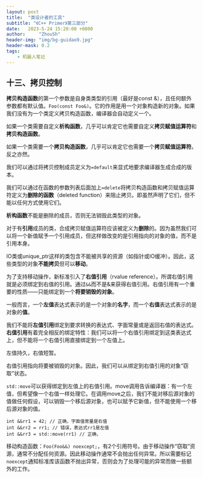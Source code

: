 ```yaml
---
layout: post
title:  "类设计者的工具"
subtitle: "《C++ Primer》第三部分"
date:   2023-5-24 15:20:00 +0800
author:     "ZhouSh"
header-img: "img/bg-guidao9.jpg"
header-mask: 0.2
tags:
    - 机器人笔记
---
```


## 十三、拷贝控制

**拷贝构造函数**的第一个参数是自身类类型的引用（最好是const &），且任何额外参数都有默认值。`Foo(const Foo&)`。它的作用是用一个对象构造新的对象。如果我们没有为一个类定义拷贝构造函数，编译器会自动定义一个。

如果一个类需要自定义**析构函数**，几乎可以肯定它也需要自定义**拷贝赋值运算符**和**拷贝构造函数**。

如果一个类需要一个**拷贝构造函数**，几乎可以肯定它也需要一个**拷贝赋值运算符**。反之亦然。

我们可以通过将拷贝控制成员定义为`=default`来显式地要求编译器生成合成的版本。

我们可以通过在函数的参数列表后面加上`=delete`将拷贝构造函数和拷贝赋值运算符定义为**删除的函数**（deleted function）来阻止拷贝。即虽然声明了它们，但不能以任何方式使用它们。

**析构函数**不能是删除的成员，否则无法销毁此类型的对象。

对于有**引用**成员的类，合成拷贝赋值运算符应该被定义为**删除**的。因为虽然我们可以将一个新值赋予一个引用成员，但这样做改变的是引用指向的对象的值，而不是引用本身。

IO类或unique_ptr这样的类包含不能被共享的资源（如指针或IO缓冲）。因此，这些类型的对象**不能拷贝**但可以**移动**。

为了支持移动操作，新标准引入了**右值引用**（rvalue reference）。所谓右值引用就是必须绑定到右值的引用。通过`&&`而不是&来获得右值引用。右值引用有一个重要的性质——只能绑定到一个**将要销毁的对象**。

一般而言，一个**左值**表达式表示的是一个对象的**名字**，而一个**右值**表达式表示的是对象的**值**。

我们不能将**左值引用**绑定到要求转换的表达式、字面常量或是返回右值的表达式。**右值引用**有着完全相反的绑定特性：我们可以将一个右值引用绑定到这类表达式上，但不能将一个右值引用直接绑定到一个左值上。

左值持久，右值短暂。

右值引用指向将要被销毁的对象。因此，我们可以从绑定到右值引用的对象“窃取”状态。

`std::move`可以获得绑定到左值上的右值引用。move调用告诉编译器：有一个左值，但希望像一个右值一样处理它。在调用move之后，我们不能对移后源对象的值做任何假设，可以销毁一个移后源对象，也可以赋予它新值，但不能使用一个移后源对象的值。
```
int &&rr1 = 42; // 正确，字面值常量是右值
int &&rr2 = rr1; // 错误，表达式rr1是左值
int &&rr3 = std::move(rr1) // 正确，
```

移动构造函数：`Foo(Foo&&) noexcept;`，有2个引用符号。由于移动操作“窃取”资源，通常不分配任何资源。因此移动操作通常不会抛出任何异常。所以需要标记`noexcept`通知标准库该函数不抛出异常，否则会为了处理可能的异常而做一些额外的工作。